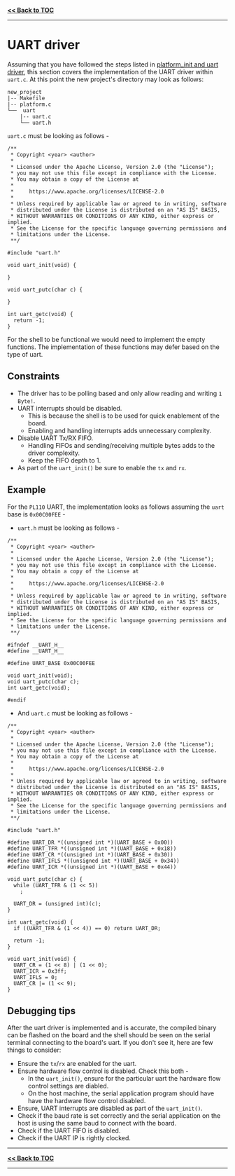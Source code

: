 <!--

Copyright 2022 Google LLC

Licensed under the Apache License, Version 2.0 (the "License");
you may not use this file except in compliance with the License.
You may obtain a copy of the License at

    https://www.apache.org/licenses/LICENSE-2.0

Unless required by applicable law or agreed to in writing, software
distributed under the License is distributed on an "AS IS" BASIS,
WITHOUT WARRANTIES OR CONDITIONS OF ANY KIND, either express or implied.
See the License for the specific language governing permissions and
limitations under the License.

-->

**[<< Back to TOC](index.md)**

---
# UART driver

Assuming that you have followed the steps listed in [platform_init and uart driver](02-platform_init-and-uart-driver.md), this section covers the implementation of the UART driver within `uart.c`. At this point the new project's directory may look as follows:
```
new_project
|-- Makefile
|-- platform.c
└──  uart
    |-- uart.c
    └── uart.h
```
`uart.c` must be looking as follows -
```
/**
 * Copyright <year> <author>
 *
 * Licensed under the Apache License, Version 2.0 (the "License");
 * you may not use this file except in compliance with the License.
 * You may obtain a copy of the License at
 *
 *     https://www.apache.org/licenses/LICENSE-2.0
 *
 * Unless required by applicable law or agreed to in writing, software
 * distributed under the License is distributed on an "AS IS" BASIS,
 * WITHOUT WARRANTIES OR CONDITIONS OF ANY KIND, either express or implied.
 * See the License for the specific language governing permissions and
 * limitations under the License.
 **/

#include "uart.h"

void uart_init(void) {

}

void uart_putc(char c) {

}

int uart_getc(void) {
  return -1;
}
```

For the shell to be functional we would need to implement the empty functions. The implementation of these functions may defer based on the type of uart.

## Constraints
- The driver has to be polling based and only allow reading and writing `1 Byte!`.
- UART interrupts should be disabled.
  - This is because the shell is to be used for quick enablement of the board.
  - Enabling and handling interrupts adds unnecessary complexity.
- Disable UART Tx/RX FIFO.
  - Handling FIFOs and sending/receiving multiple bytes adds to the driver complexity.
  - Keep the FIFO depth to 1.
- As part of the `uart_init()` be sure to enable the `tx` and `rx`.

## Example
For the `PL110` UART, the implementation looks as follows assuming the `uart` base is `0x00C00FEE` -
- `uart.h` must be looking as follows -
```
/**
 * Copyright <year> <author>
 *
 * Licensed under the Apache License, Version 2.0 (the "License");
 * you may not use this file except in compliance with the License.
 * You may obtain a copy of the License at
 *
 *     https://www.apache.org/licenses/LICENSE-2.0
 *
 * Unless required by applicable law or agreed to in writing, software
 * distributed under the License is distributed on an "AS IS" BASIS,
 * WITHOUT WARRANTIES OR CONDITIONS OF ANY KIND, either express or implied.
 * See the License for the specific language governing permissions and
 * limitations under the License.
 **/

#ifndef __UART_H__
#define __UART_H__

#define UART_BASE 0x00C00FEE

void uart_init(void);
void uart_putc(char c);
int uart_getc(void);

#endif
```
- And `uart.c` must be looking as follows -
```
/**
 * Copyright <year> <author>
 *
 * Licensed under the Apache License, Version 2.0 (the "License");
 * you may not use this file except in compliance with the License.
 * You may obtain a copy of the License at
 *
 *     https://www.apache.org/licenses/LICENSE-2.0
 *
 * Unless required by applicable law or agreed to in writing, software
 * distributed under the License is distributed on an "AS IS" BASIS,
 * WITHOUT WARRANTIES OR CONDITIONS OF ANY KIND, either express or implied.
 * See the License for the specific language governing permissions and
 * limitations under the License.
 **/

#include "uart.h"

#define UART_DR *((unsigned int *)(UART_BASE + 0x00))
#define UART_TFR *((unsigned int *)(UART_BASE + 0x18))
#define UART_CR *((unsigned int *)(UART_BASE + 0x30))
#define UART_IFLS *((unsigned int *)(UART_BASE + 0x34))
#define UART_ICR *((unsigned int *)(UART_BASE + 0x44))

void uart_putc(char c) {
  while (UART_TFR & (1 << 5))
    ;

  UART_DR = (unsigned int)(c);
}

int uart_getc(void) {
  if ((UART_TFR & (1 << 4)) == 0) return UART_DR;

  return -1;
}

void uart_init(void) {
  UART_CR = (1 << 8) | (1 << 0);
  UART_ICR = 0x3ff;
  UART_IFLS = 0;
  UART_CR |= (1 << 9);
}
```

## Debugging tips
After the uart driver is implemented and is accurate, the compiled binary can be flashed on the board and the shell should be seen on the serial terminal connecting to the board's uart. If you don't see it, here are few things to consider:
- Ensure the `tx`/`rx` are enabled for the uart.
- Ensure hardware flow control is disabled. Check this both -
  - In the `uart_init()`, ensure for the particular uart the hardware flow control settings are diabled.
  - On the host machine, the serial application program should have have the hardware flow control disabled.
- Ensure, UART interrupts are disabled as part of the `uart_init()`.
- Check if the baud rate is set correctly and the serial application on the host is using the same baud to connect with the board.
- Check if the UART FIFO is disabled.
- Check if the UART IP is rightly clocked.

---
**[<< Back to TOC](index.md)**

---
